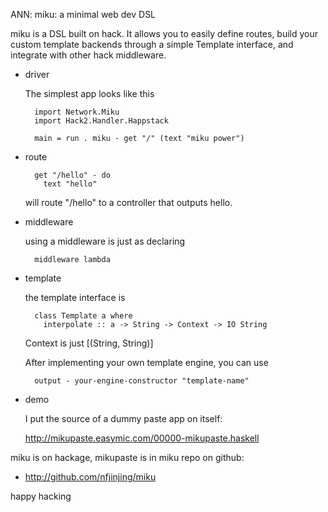 ANN: miku: a minimal web dev DSL

miku is a DSL built on hack. It allows you to easily define routes, build your custom template backends through a simple Template interface, and integrate with other hack middleware.

* driver

    The simplest app looks like this

        import Network.Miku
        import Hack2.Handler.Happstack

        main = run . miku - get "/" (text "miku power")
        
* route

        get "/hello" - do
          text "hello"

    will route "/hello" to a controller that outputs hello.

* middleware

    using a middleware is just as declaring

        middleware lambda
        
* template

    the template interface is

        class Template a where
          interpolate :: a -> String -> Context -> IO String

    Context is just [(String, String)]

    After implementing your own template engine, you can use
    
        output - your-engine-constructor "template-name"

* demo

    I put the source of a dummy paste app on itself:

    <http://mikupaste.easymic.com/00000-mikupaste.haskell>


miku is on hackage, mikupaste is in miku repo on github:

* <http://github.com/nfjinjing/miku>

happy hacking